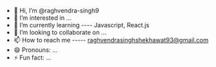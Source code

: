 - 👋 Hi, I’m @raghvendra-singh9
- 👀 I’m interested in ...
- 🌱 I’m currently learning ----  Javascript, React.js
- 💞️ I’m looking to collaborate on ...
- 📫 How to reach me -----  raghvendrasinghshekhawat93@gmail.com
- 😄 Pronouns: ...
- ⚡ Fun fact: ...

<!---
raghvendra-singh9/raghvendra-singh9 is a ✨ special ✨ repository because its `README.md` (this file) appears on your GitHub profile.
You can click the Preview link to take a look at your changes.
--->
